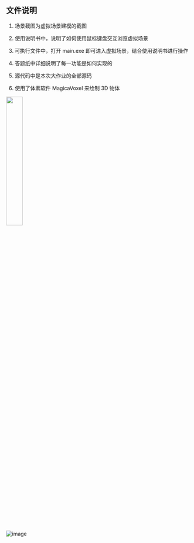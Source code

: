 ## 文件说明
1. 场景截图为虚拟场景建模的截图

2. 使用说明书中，说明了如何使用鼠标键盘交互浏览虚拟场景

3. 可执行文件中，打开 main.exe 即可进入虚拟场景，结合使用说明书进行操作

4. 答题纸中详细说明了每一功能是如何实现的

5. 源代码中是本次大作业的全部源码

6. 使用了体素软件 MagicaVoxel 来绘制 3D 物体


<img src="https://github.com/cappuccino-wxl/graphics/assets/89365903/26576f1e-9a5f-47e0-9e1b-3059511208c0" width="30%">


![image](https://github.com/cappuccino-wxl/graphics/assets/89365903/9949dd68-6d00-4687-b647-b6433f39d743)

